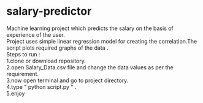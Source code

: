 # salary-predictor
Machine learning project which predicts the salary on the basis of experience of the user.<br>
Project uses simple linear regression model for creating the correlation.The script plots required graphs of the data . <br> 
Steps to run :<br>
1.clone or download repository.<br>
2.open Salary_Data.csv file and change the data values as per the requirement.<br>
3.now open terminal and go to project directory.<br>
4.type " python script.py " . <br>
5.enjoy <br>
